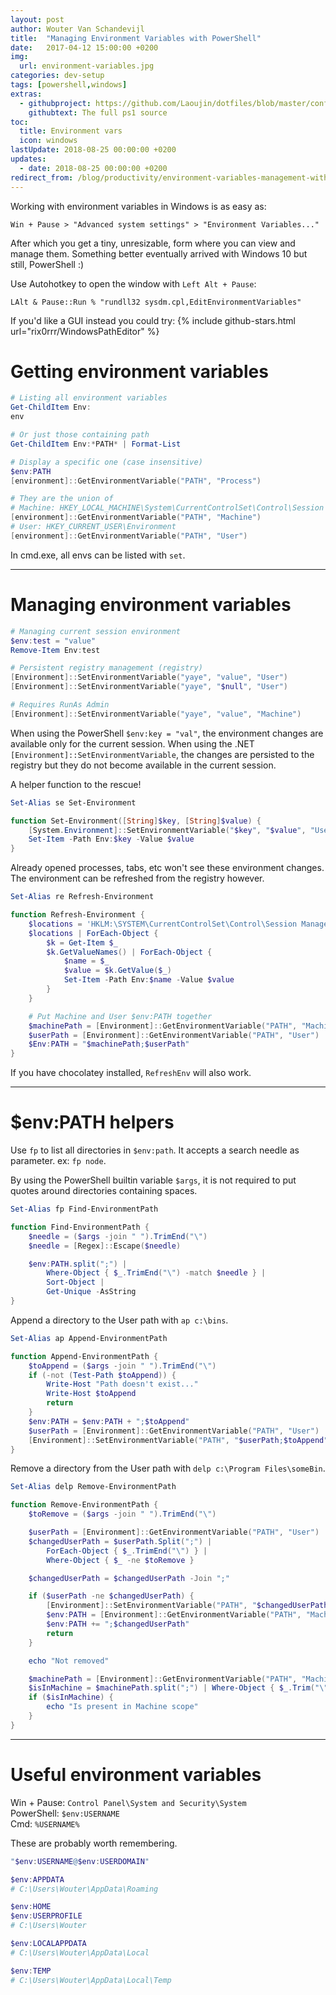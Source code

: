 ```yaml
---
layout: post
author: Wouter Van Schandevijl
title:  "Managing Environment Variables with PowerShell"
date:   2017-04-12 15:00:00 +0200
img:
  url: environment-variables.jpg
categories: dev-setup
tags: [powershell,windows]
extras:
  - githubproject: https://github.com/Laoujin/dotfiles/blob/master/config/PowerShell/scripts/envpath.ps1
    githubtext: The full ps1 source
toc:
  title: Environment vars
  icon: windows
lastUpdate: 2018-08-25 00:00:00 +0200
updates:
  - date: 2018-08-25 00:00:00 +0200
redirect_from: /blog/productivity/environment-variables-management-with-powershell/
---
```


Working with environment variables in Windows is as easy as:  
```
Win + Pause > "Advanced system settings" > "Environment Variables..."
```
After which you get a tiny, unresizable, form where you can view and manage them.
Something better eventually arrived with Windows 10 but still, PowerShell :)

Use Autohotkey to open the window with `Left Alt + Pause`:  
```autohotkey
LAlt & Pause::Run % "rundll32 sysdm.cpl,EditEnvironmentVariables"
```

<!--more-->

If you'd like a GUI instead you could try:
{% include github-stars.html url="rix0rrr/WindowsPathEditor" %}


# Getting environment variables

```powershell
# Listing all environment variables
Get-ChildItem Env:
env

# Or just those containing path
Get-ChildItem Env:*PATH* | Format-List

# Display a specific one (case insensitive)
$env:PATH
[environment]::GetEnvironmentVariable("PATH", "Process")

# They are the union of
# Machine: HKEY_LOCAL_MACHINE\System\CurrentControlSet\Control\Session Manager\Environment
[environment]::GetEnvironmentVariable("PATH", "Machine")
# User: HKEY_CURRENT_USER\Environment
[environment]::GetEnvironmentVariable("PATH", "User")
```

In cmd.exe, all envs can be listed with `set`.


* * *


# Managing environment variables

```powershell
# Managing current session environment
$env:test = "value"
Remove-Item Env:test

# Persistent registry management (registry)
[Environment]::SetEnvironmentVariable("yaye", "value", "User")
[Environment]::SetEnvironmentVariable("yaye", "$null", "User")

# Requires RunAs Admin
[Environment]::SetEnvironmentVariable("yaye", "value", "Machine")
```

When using the PowerShell `$env:key = "val"`, the environment changes are available only for the current session.
When using the .NET `[Environment]::SetEnvironmentVariable`, the changes are persisted to the registry
but they do not become available in the current session.

A helper function to the rescue!

```powershell
Set-Alias se Set-Environment

function Set-Environment([String]$key, [String]$value) {
	[System.Environment]::SetEnvironmentVariable("$key", "$value", "User")
	Set-Item -Path Env:$key -Value $value
}
```

Already opened processes, tabs, etc won't see these environment changes.
The environment can be refreshed from the registry however.

```powershell
Set-Alias re Refresh-Environment

function Refresh-Environment {
	$locations = 'HKLM:\SYSTEM\CurrentControlSet\Control\Session Manager\Environment', 'HKCU:\Environment'
	$locations | ForEach-Object {
		$k = Get-Item $_
		$k.GetValueNames() | ForEach-Object {
			$name = $_
			$value = $k.GetValue($_)
			Set-Item -Path Env:$name -Value $value
		}
	}

	# Put Machine and User $env:PATH together
	$machinePath = [Environment]::GetEnvironmentVariable("PATH", "Machine")
	$userPath = [Environment]::GetEnvironmentVariable("PATH", "User")
	$Env:PATH = "$machinePath;$userPath"
}
```

If you have chocolatey installed, `RefreshEnv` will also work.


* * *


# $env:PATH helpers

Use `fp` to list all directories in `$env:path`.
It accepts a search needle as parameter. ex: `fp node`.

By using the PowerShell builtin variable `$args`, it is not required to
put quotes around directories containing spaces.

```powershell
Set-Alias fp Find-EnvironmentPath

function Find-EnvironmentPath {
	$needle = ($args -join " ").TrimEnd("\")
	$needle = [Regex]::Escape($needle)

	$env:PATH.split(";") |
		Where-Object { $_.TrimEnd("\") -match $needle } |
		Sort-Object |
		Get-Unique -AsString
}
```

Append a directory to the User path with `ap c:\bins`.

```powershell
Set-Alias ap Append-EnvironmentPath

function Append-EnvironmentPath {
	$toAppend = ($args -join " ").TrimEnd("\")
	if (-not (Test-Path $toAppend)) {
		Write-Host "Path doesn't exist..."
		Write-Host $toAppend
		return
	}
	$env:PATH = $env:PATH + ";$toAppend"
	$userPath = [Environment]::GetEnvironmentVariable("PATH", "User")
	[Environment]::SetEnvironmentVariable("PATH", "$userPath;$toAppend", "User")
}
```

Remove a directory from the User path with `delp c:\Program Files\someBin`.

```powershell
Set-Alias delp Remove-EnvironmentPath

function Remove-EnvironmentPath {
	$toRemove = ($args -join " ").TrimEnd("\")

	$userPath = [Environment]::GetEnvironmentVariable("PATH", "User")
	$changedUserPath = $userPath.Split(";") |
		ForEach-Object { $_.TrimEnd("\") } |
		Where-Object { $_ -ne $toRemove }

	$changedUserPath = $changedUserPath -Join ";"

	if ($userPath -ne $changedUserPath) {
		[Environment]::SetEnvironmentVariable("PATH", "$changedUserPath", "User")
		$env:PATH = [Environment]::GetEnvironmentVariable("PATH", "Machine")
		$env:PATH += ";$changedUserPath"
		return
	}

	echo "Not removed"

	$machinePath = [Environment]::GetEnvironmentVariable("PATH", "Machine")
	$isInMachine = $machinePath.split(";") | Where-Object { $_.Trim("\") -eq $toRemove }
	if ($isInMachine) {
		echo "Is present in Machine scope"
	}
}
```


* * *


# Useful environment variables

Win + Pause: `Control Panel\System and Security\System`  
PowerShell: `$env:USERNAME`  
Cmd: `%USERNAME%`  

These are probably worth remembering.

```powershell
"$env:USERNAME@$env:USERDOMAIN"

$env:APPDATA
# C:\Users\Wouter\AppData\Roaming

$env:HOME
$env:USERPROFILE
# C:\Users\Wouter

$env:LOCALAPPDATA
# C:\Users\Wouter\AppData\Local

$env:TEMP
# C:\Users\Wouter\AppData\Local\Temp
```
